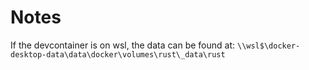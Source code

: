 # Notes
If the devcontainer is on wsl, the data can be found at: `\\wsl$\docker-desktop-data\data\docker\volumes\rust\_data\rust`
